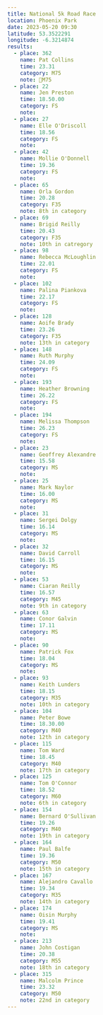 ```yaml
---
title: National 5k Road Race
location: Phoenix Park
date: 2023-05-20 09:30
latitude: 53.3522291
longitude: -6.3214874
results:
  - place: 362
    name: Pat Collins
    time: 23.31
    category: M75
    note: 🥇M75
  - place: 22
    name: Jen Preston
    time: 18.50.00
    category: FS
    note:
  - place: 27
    name: Elle O'Driscoll
    time: 18.56
    category: FS
    note:
  - place: 42
    name: Mollie O'Donnell
    time: 19.36
    category: FS
    note:
  - place: 65
    name: Orla Gordon
    time: 20.28
    category: F35
    note: 8th in category
  - place: 69
    name: Brigid Reilly
    time: 20.43
    category: F35
    note: 10th in catregory
  - place: 98
    name: Rebecca McLoughlin
    time: 22.01
    category: FS
    note:
  - place: 102
    name: Palina Piankova
    time: 22.17
    category: FS
    note:
  - place: 128
    name: Aoife Brady
    time: 23.26
    category: F35
    note: 13th in category
  - place: 148
    name: Ruth Murphy
    time: 24.09
    category: FS
    note:
  - place: 193
    name: Heather Browning
    time: 26.22
    category: FS
    note:
  - place: 194
    name: Melissa Thompson
    time: 26.23
    category: FS
    note:
  - place: 23
    name: Geoffrey Alexandre
    time: 15.58
    category: MS
    note:
  - place: 25
    name: Mark Naylor
    time: 16.00
    category: MS
    note:
  - place: 31
    name: Sergei Dolgy
    time: 16.14
    category: MS
    note:
  - place: 32
    name: David Carroll
    time: 16.15
    category: MS
    note:
  - place: 53
    name: Ciaran Reilly
    time: 16.57
    category: M45
    note: 9th in category
  - place: 63
    name: Conor Galvin
    time: 17.11
    category: MS
    note:
  - place: 90
    name: Patrick Fox
    time: 18.04
    category: MS
    note:
  - place: 93
    name: Keith Lunders
    time: 18.15
    category: M35
    note: 10th in category
  - place: 104
    name: Peter Bowe
    time: 18.30.00
    category: M40
    note: 12th in category
  - place: 115
    name: Tom Ward
    time: 18.45
    category: M40
    note: 17th in category
  - place: 125
    name: Tom O'Connor
    time: 18.52
    category: M60
    note: 6th in category
  - place: 154
    name: Bernard O'Sullivan
    time: 19.26
    category: M40
    note: 19th in category
  - place: 164
    name: Paul Balfe
    time: 19.36
    category: M50
    note: 15th in category
  - place: 167
    name: Alejandro Cavallo
    time: 19.34
    category: M35
    note: 14th in category
  - place: 174
    name: Oisin Murphy
    time: 19.41
    category: MS
    note:
  - place: 213
    name: John Costigan
    time: 20.38
    category: M55
    note: 18th in category
  - place: 315
    name: Malcolm Prince
    time: 23.32
    category: M50
    note: 22nd in category
---
```

